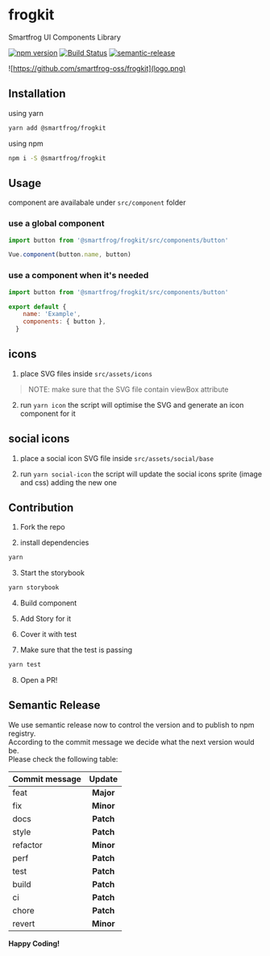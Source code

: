 # frogkit

Smartfrog UI Components Library

[![npm version](https://badge.fury.io/js/%40smartfrog%2Ffrogkit.svg)](https://badge.fury.io/js/%40smartfrog%2Ffrogkit)
[![Build Status](https://api.travis-ci.org/smartfrog-oss/frogkit.svg?branch=development)](https://travis-ci.org/smartfrog-oss/frogkit#)
[![semantic-release](https://img.shields.io/badge/%20%20%F0%9F%93%A6%F0%9F%9A%80-semantic--release-e10079.svg)](https://github.com/smartfrog-oss/frogkit#semantic-release)

![https://github.com/smartfrog-oss/frogkit](logo.png)



## Installation

using yarn

```bash
yarn add @smartfrog/frogkit
```

using npm

```bash
npm i -S @smartfrog/frogkit
```

## Usage
component are availabale under `src/component` folder


### use a global component 
```js
import button from '@smartfrog/frogkit/src/components/button'

Vue.component(button.name, button)
```

### use a component when it's needed
```js
import button from '@smartfrog/frogkit/src/components/button'

export default {
    name: 'Example',
    components: { button },
  }
```

## icons

1. place SVG files inside `src/assets/icons`
> NOTE: make sure that the SVG file contain viewBox attribute

2. run `yarn icon`
the script will optimise the SVG and generate an icon component for it

## social icons

1. place a social icon SVG file inside `src/assets/social/base`

2. run `yarn social-icon`
the script will update the social icons sprite (image and css) adding the new one

## Contribution

1. Fork the repo

2. install dependencies

```bash
yarn
```

3. Start the storybook

```bash
yarn storybook
```

4. Build component

5. Add Story for it

6. Cover it with test

7. Make sure that the test is passing

```bash
yarn test
```

8. Open a PR!

## Semantic Release

We use semantic release now to control the version and to publish to npm registry. <br>
According to the commit message we decide what the next version would be. <br>
Please check the following table: <br>

| Commit message |   Update  |
|----------------|:---------:|
| feat           | **Major** |
| fix            | **Minor** |
| docs           | **Patch** |
| style          | **Patch** |
| refactor       | **Minor** |
| perf           | **Patch** |
| test           | **Patch** |
| build          | **Patch** |
| ci             | **Patch** |
| chore          | **Patch** |
| revert         | **Minor** |



**Happy Coding!**
